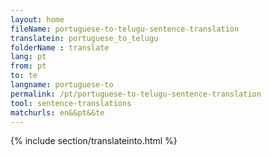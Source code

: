 ```yaml
---
layout: home
fileName: portuguese-to-telugu-sentence-translation
translatein: portuguese_to_telugu
folderName : translate
lang: pt
from: pt
to: te
langname: portuguese-to
permalink: /pt/portuguese-to-telugu-sentence-translation
tool: sentence-translations
matchurls: en&&pt&&te
---
```

{% include section/translateinto.html %}

